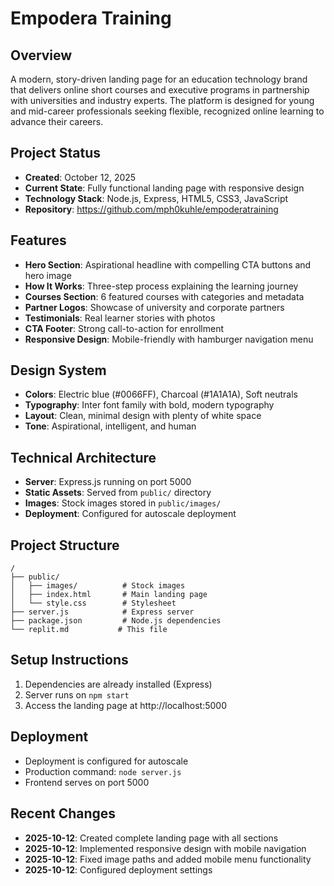 # Empodera Training

## Overview
A modern, story-driven landing page for an education technology brand that delivers online short courses and executive programs in partnership with universities and industry experts. The platform is designed for young and mid-career professionals seeking flexible, recognized online learning to advance their careers.

## Project Status
- **Created**: October 12, 2025
- **Current State**: Fully functional landing page with responsive design
- **Technology Stack**: Node.js, Express, HTML5, CSS3, JavaScript
- **Repository**: https://github.com/mph0kuhle/empoderatraining

## Features
- **Hero Section**: Aspirational headline with compelling CTA buttons and hero image
- **How It Works**: Three-step process explaining the learning journey
- **Courses Section**: 6 featured courses with categories and metadata
- **Partner Logos**: Showcase of university and corporate partners
- **Testimonials**: Real learner stories with photos
- **CTA Footer**: Strong call-to-action for enrollment
- **Responsive Design**: Mobile-friendly with hamburger navigation menu

## Design System
- **Colors**: Electric blue (#0066FF), Charcoal (#1A1A1A), Soft neutrals
- **Typography**: Inter font family with bold, modern typography
- **Layout**: Clean, minimal design with plenty of white space
- **Tone**: Aspirational, intelligent, and human

## Technical Architecture
- **Server**: Express.js running on port 5000
- **Static Assets**: Served from `public/` directory
- **Images**: Stock images stored in `public/images/`
- **Deployment**: Configured for autoscale deployment

## Project Structure
```
/
├── public/
│   ├── images/          # Stock images
│   ├── index.html       # Main landing page
│   └── style.css        # Stylesheet
├── server.js            # Express server
├── package.json         # Node.js dependencies
└── replit.md           # This file
```

## Setup Instructions
1. Dependencies are already installed (Express)
2. Server runs on `npm start`
3. Access the landing page at http://localhost:5000

## Deployment
- Deployment is configured for autoscale
- Production command: `node server.js`
- Frontend serves on port 5000

## Recent Changes
- **2025-10-12**: Created complete landing page with all sections
- **2025-10-12**: Implemented responsive design with mobile navigation
- **2025-10-12**: Fixed image paths and added mobile menu functionality
- **2025-10-12**: Configured deployment settings

